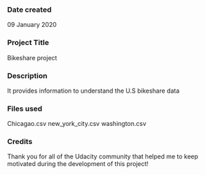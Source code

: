 ### Date created
09 January 2020
### Project Title
Bikeshare project
### Description
It provides information to understand the U.S bikeshare data
### Files used
Chicagao.csv
new_york_city.csv
washington.csv
### Credits
Thank you for all of the Udacity community that helped me to keep motivated during the development of this project!
